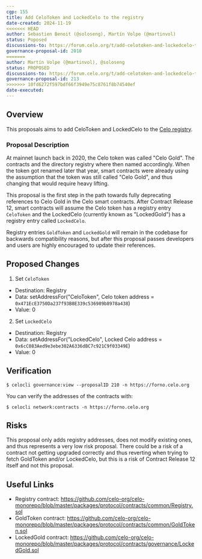 ```yaml
---
cgp: 155
title: Add CeloToken and LockedCelo to the registry
date-created: 2024-11-19
<<<<<<< HEAD
author: Sebastien Benoit (@soloseng), Martín Volpe (@martinvol)
status: Poposed
discussions-to: https://forum.celo.org/t/add-celotoken-and-lockedcelo-to-the-registry/10315
governance-proposal-id: 2010
=======
author: Martín Volpe (@martinvol), @soloseng
status: PROPOSED
discussions-to: https://forum.celo.org/t/add-celotoken-and-lockedcelo-to-the-registry/10315
governance-proposal-id: 213
>>>>>>> 10fd6272f597bdf66f3949e75c8761f8b74540ef
date-executed:
---
```

 
## Overview
 
This proposals aims to add CeloToken and LockedCelo to the [Celo registry](https://docs.celo.org/developer/contractkit/contracts-wrappers-registry).
 
### Proposal Description

At mainnet launch back in 2020, the Celo token was called "Celo Gold". The contracts and the directory registry where then named accordingly. When the token got renamed later that year, smart contracts were already using the assumption that the token was still called "Celo Gold", and thus changing that would require heavy lifting.

This proposal is the first step in the path towards fully deprecating references to Celo Gold in the Celo smart contracts. After Contract Release 12, smart contracts will assume the Celo token has a registry entry `CeloToken` and the LockedCelo (currently known as "LockedGold") has a registry entry called `LockedCelo`.

Registry entries `GoldToken` and `LockedGold` will remain in the codebase for backwards compatibility reasons, but after this proposal passes developers and users are highly encouraged to update their references.
 
## Proposed Changes
 
 
1. Set `CeloToken`
  - Destination: Registry
  - Data: setAddressFor("CeloToken", Celo token address = `0x471EcE3750Da237f93B8E339c536989b8978a438`)
  - Value: 0
2. Set `LockedCelo`
  - Destination: Registry
  - Data: setAddressFor("LockedCelo", Locked Celo address = `0x6cC083Aed9e3ebe302A6336dBC7c921C9f03349E`)
  - Value: 0
 
## Verification
 

`$ celocli governance:view --proposalID 210 -n https://forno.celo.org`
 
You can verify the addresses of the contracts with:

`$ celocli network:contracts -n https://forno.celo.org`

## Risks
 
This proposal only adds registry addresses, does not modify existing ones, and thus represents a very low risk proposal. There could be a risk of a contract not getting upgraded correctly and thus reverting when trying to fetch GoldToken and/or LockedCelo, but this is a risk of Contract Release 12 itself and not this proposal.
 
## Useful Links
 
* Registry contract: https://github.com/celo-org/celo-monorepo/blob/master/packages/protocol/contracts/common/Registry.sol
* GoldToken contract: https://github.com/celo-org/celo-monorepo/blob/master/packages/protocol/contracts/common/GoldToken.sol
* LockedGold contract: https://github.com/celo-org/celo-monorepo/blob/master/packages/protocol/contracts/governance/LockedGold.sol
